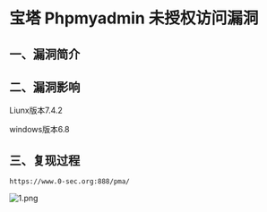 宝塔 Phpmyadmin 未授权访问漏洞
==============================

一、漏洞简介
------------

二、漏洞影响
------------

Liunx版本7.4.2

windows版本6.8

三、复现过程
------------

`https://www.0-sec.org:888/pma/`

![1.png](/Users/aresx/Documents/VulWiki/.resource/宝塔Phpmyadmin未授权访问漏洞/media/rId24.png)
